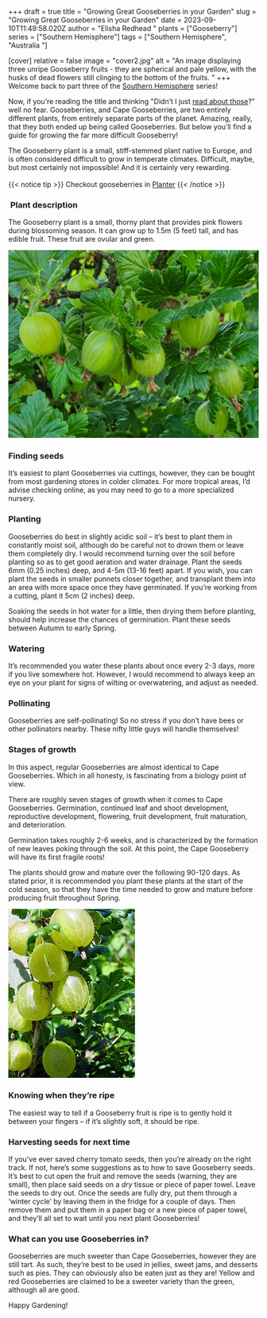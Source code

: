 +++
draft = true
title = "Growing Great Gooseberries in your Garden"
slug = "Growing Great Gooseberries in your Garden"
date = 2023-09-10T11:49:58.020Z
author = "Elisha Redhead "
plants = ["Gooseberry"]
series = ["Southern Hemisphere"]
tags = ["Southern Hemisphere", "Australia "]

[cover]
relative = false
image = "cover2.jpg"
alt = "An image displaying three unripe Gooseberry fruits - they are spherical and pale yellow, with the husks of dead flowers still clinging to the bottom of the fruits. "
+++
Welcome back to part three of the [Southern Hemisphere](/tags/southern-hemisphere/) series!

Now, if you’re reading the title and thinking "Didn’t I just [read about those](/posts/garden-gooseberry-growing-cape-gooseberry-edition/)?" well no fear. Gooseberries, and Cape Gooseberries, are two entirely different plants, from entirely separate parts of the planet. Amazing, really, that they both ended up being called Gooseberries. But below you’ll find a guide for growing the far more difficult Gooseberry!

The Gooseberry plant is a small, stiff-stemmed plant native to Europe, and is often considered difficult to grow in temperate climates. Difficult, maybe, but most certainly not impossible! And it is certainly very rewarding.\
\
{{< notice tip >}} Checkout gooseberries in [Planter](https://planter.garden/plants/gooseberries) {{< /notice >}}

###  **Plant description**

The Gooseberry plant is a small, thorny plant that provides pink flowers during blossoming season. It can grow up to 1.5m (5 feet) tall, and has edible fruit. These fruit are ovular and green.

![An image displaying a Gooseberry bush - It has small rough green leaves with three segments, and multiple ovular fruits that have thin white lines running down their skin.](gooseberry1.jpg)

### **Finding seeds**

It’s easiest to plant Gooseberries via cuttings, however, they can be bought from most gardening stores in colder climates. For more tropical areas, I’d advise checking online, as you may need to go to a more specialized nursery.

### **Planting**

Gooseberries do best in slightly acidic soil – it’s best to plant them in constantly moist soil, although do be careful not to drown them or leave them completely dry. I would recommend turning over the soil before planting so as to get good aeration and water drainage. Plant the seeds 6mm (0.25 inches) deep, and 4-5m (13-16 feet) apart. If you wish, you can plant the seeds in smaller punnets closer together, and transplant them into an area with more space once they have germinated. If you’re working from a cutting, plant it 5cm (2 inches) deep.

Soaking the seeds in hot water for a little, then drying them before planting, should help increase the chances of germination. Plant these seeds between Autumn to early Spring.

### **Watering**

It’s recommended you water these plants about once every 2-3 days, more if you live somewhere hot. However, I would recommend to always keep an eye on your plant for signs of wilting or overwatering, and adjust as needed.

### **Pollinating**

Gooseberries are self-pollinating! So no stress if you don’t have bees or other pollinators nearby. These nifty little guys will handle themselves!

### **Stages of growth**

In this aspect, regular Gooseberries are almost identical to Cape Gooseberries. Which in all honesty, is fascinating from a biology point of view.

There are roughly seven stages of growth when it comes to Cape Gooseberries. Germination, continued leaf and shoot development, reproductive development, flowering, fruit development, fruit maturation, and deterioration.

Germination takes roughly 2-6 weeks, and is characterized by the formation of new leaves poking through the soil. At this point, the Cape Gooseberry will have its first fragile roots!

The plants should grow and mature over the following 90-120 days. As stated prior, it is recommended you plant these plants at the start of the cold season, so that they have the time needed to grow and mature before producing fruit throughout Spring.

![A close up image of some Gooseberry fruit. They are ovular in shape, and have white veins running across their surface. They have a fine layer of prickle across the surface.](goose.jpg "Ripe gooseberries. [Source](https://commons.wikimedia.org/wiki/File:Stachelbeeren.jpg)")

### **Knowing when they’re ripe**

The easiest way to tell if a Gooseberry fruit is ripe is to gently hold it between your fingers – if it’s slightly soft, it should be ripe.

### **Harvesting seeds for next time**

If you’ve ever saved cherry tomato seeds, then you’re already on the right track. If not, here’s some suggestions as to how to save Gooseberry seeds. It’s best to cut open the fruit and remove the seeds (warning, they are small), then place said seeds on a *dry* tissue or piece of paper towel. Leave the seeds to dry out. Once the seeds are fully dry, put them through a ‘winter cycle’ by leaving them in the fridge for a couple of days. Then remove them and put them in a paper bag or a new piece of paper towel, and they’ll all set to wait until you next plant Gooseberries!

### **What can you use Gooseberries in?**

Gooseberries are much sweeter than Cape Gooseberries, however they are still tart. As such, they’re best to be used in jellies, sweet jams, and desserts such as pies. They can obviously also be eaten just as they are! Yellow and red Gooseberries are claimed to be a sweeter variety than the green, although all are good.

Happy Gardening!